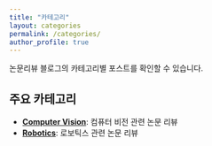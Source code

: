 ```yaml
---
title: "카테고리"
layout: categories
permalink: /categories/
author_profile: true
---
```


논문리뷰 블로그의 카테고리별 포스트를 확인할 수 있습니다.

## 주요 카테고리

- **[Computer Vision](/categories/논문리뷰/computer-vision/)**: 컴퓨터 비전 관련 논문 리뷰
- **[Robotics](/categories/논문리뷰/robotics/)**: 로보틱스 관련 논문 리뷰